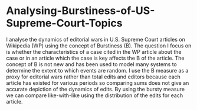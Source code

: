 # Analysing-Burstiness-of-US-Supreme-Court-Topics

I analyse the dynamics of editorial wars in U.S. Supreme Court articles on Wikipedia (WP) using the concept of Burstiness (B). The question I focus on is whether the characteristics of a case cited in the WP article about the case or in an article which the case is key affects the B of the article. The concept of B is not new and has been used to model many systems to determine the extent to which events are random. I use the B measure as a proxy for editorial wars rather than total edits and editors because each article has existed for various periods so comparing sums does not give an accurate depiction of the dynamics of edits. By using the bursty measure we can compare like-with-like using the distribution of the edits for each article.
